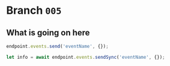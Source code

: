# Branch `005`

## What is going on here

```js
endpoint.events.send('eventName', {});

let info = await endpoint.events.sendSync('eventName', {});
```
